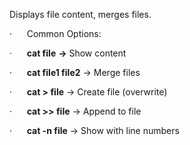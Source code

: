 Displays file content, merges files.

·      Common Options:

·      **cat file** **→** Show content

·      **cat file1 file2** → Merge files

·      **cat > file** → Create file (overwrite)

·      **cat >> file** → Append to file

·      **cat -n file** → Show with line numbers